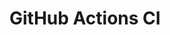 # GitHub Actions CI
















































































































































































































































































































































































































































































































































































































































































































































































































































































































































































































































































































































































































































































































































































































































































































































































































































































































































































































































































































































































































































































































































































































































































































































































































































































































































































































































































































































































































































































































































































































































































































































































































































































































































































































































































































































































































































































































